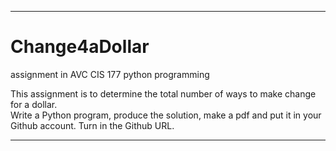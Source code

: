 ***
# Change4aDollar
assignment in AVC CIS 177 python programming


This assignment is to determine the total number of ways to make change for a dollar.  
Write a Python program, produce the solution, make a pdf and put it in your Github account.
Turn in the Github URL.
*** 

